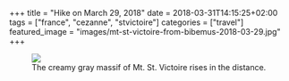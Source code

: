 +++
title = "Hike on March 29, 2018"
date = 2018-03-31T14:15:25+02:00
tags = ["france", "cezanne", "stvictoire"]
categories = ["travel"]
featured_image = "images/mt-st-victoire-from-bibemus-2018-03-29.jpg"
+++

<figure>
  <img src="/images/mt-st-victoire-from-bibemus-2018-03-29.jpg" />
  <figcaption>The creamy gray massif of Mt. St. Victoire rises in the distance.</figcaption>
</figure>
